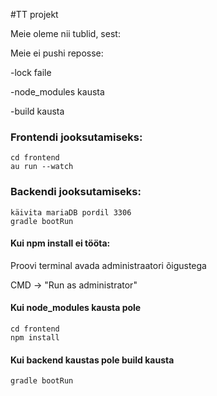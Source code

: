 #TT projekt

Meie oleme nii tublid, sest:

Meie ei pushi reposse:

-lock faile

-node_modules kausta

-build kausta

### Frontendi jooksutamiseks:
    
    cd frontend
    au run --watch


### Backendi jooksutamiseks:
    
    käivita mariaDB pordil 3306
    gradle bootRun

#### Kui npm install ei tööta:

Proovi terminal avada administraatori õigustega

CMD -> "Run as administrator"
    


#### Kui node_modules kausta pole

    cd frontend
    npm install
    
#### Kui backend kaustas pole build kausta

    gradle bootRun